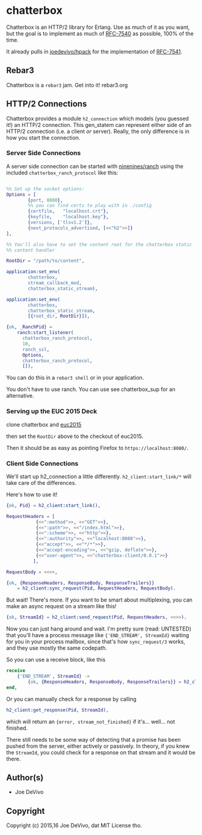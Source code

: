 # chatterbox #

Chatterbox is an HTTP/2 library for Erlang. Use as much of it as you
want, but the goal is to implement as much of
[RFC-7540](https://tools.ietf.org/html/rfc7540) as possible, 100% of
the time.

It already pulls in
[joedevivo/hpack](https://github.com/joedevivo/hpack) for the
implementation of [RFC-7541](https://tools.ietf.org/html/rfc7541).

## Rebar3

Chatterbox is a `rebar3` jam. Get into it! rebar3.org

## HTTP/2 Connections

Chatterbox provides a module `h2_connection` which models (you
guessed it!) an HTTP/2 connection. This gen_statem can represent either
side of an HTTP/2 connection (i.e. a client *or* server). Really, the
only difference is in how you start the connection.

### Server Side Connections

A server side connection can be started with
[ninenines/ranch](https://github.com/ninenines/ranch) using the
included `chatterbox_ranch_protocol` like this:

```erlang

%% Set up the socket options:
Options = [
        {port, 8080},
        %% you can find certs to play with in ./config
        {certfile,   "localhost.crt"},
        {keyfile,    "localhost.key"},
        {versions, ['tlsv1.2']},
        {next_protocols_advertised, [<<"h2">>]}
],

%% You'll also have to set the content root for the chatterbox static
%% content handler

RootDir = "/path/to/content",

application:set_env(
        chatterbox,
        stream_callback_mod,
        chatterbox_static_stream),

application:set_env(
        chatterbox,
        chatterbox_static_stream,
        [{root_dir, RootDir}]),

{ok, _RanchPid} =
    ranch:start_listener(
      chatterbox_ranch_protocol,
      10,
      ranch_ssl,
      Options,
      chatterbox_ranch_protocol,
      []),

```

You can do this in a `rebar3 shell` or in your application.

You don't have to use ranch. You can use see chatterbox_sup for an
alternative.


### Serving up the EUC 2015 Deck

clone chatterbox and [euc2015](https://github.com/joedevivo/euc2015)

then set the `RootDir` above to the checkout of euc2015.

Then it should be as easy as pointing Firefox to
`https://localhost:8080/`.


### Client Side Connections

We'll start up h2_connection a little
differently. `h2_client:start_link/*` will take care of the
differences.

Here's how to use it!

```erlang
{ok, Pid} = h2_client:start_link(),

RequestHeaders = [
           {<<":method">>, <<"GET">>},
           {<<":path">>, <<"/index.html">>},
           {<<":scheme">>, <<"http">>},
           {<<":authority">>, <<"localhost:8080">>},
           {<<"accept">>, <<"*/*">>},
           {<<"accept-encoding">>, <<"gzip, deflate">>},
           {<<"user-agent">>, <<"chatterbox-client/0.0.1">>}
          ],

RequestBody = <<>>,

{ok, {ResponseHeaders, ResponseBody, ResponseTrailers}}
    = h2_client:sync_request(Pid, RequestHeaders, RequestBody).
```

But wait! There's more. If you want to be smart about multiplexing,
you can make an async request on a stream like this!

``` erlang
{ok, StreamId} = h2_client:send_request(Pid, RequestHeaders, <<>>).
```

Now you can just hang around and wait. I'm pretty sure (read:
UNTESTED) that you'll have a process message like `{'END_STREAM',
StreamId}` waiting for you in your process mailbox, since that's how
`sync_request/3` works, and they use mostly the same codepath.

So you can use a receive block, like this

```erlang
receive
    {'END_STREAM', StreamId} ->
        {ok, {ResponseHeaders, ResponseBody, ResponseTrailers}} = h2_client:get_response(Pid, StreamId)
end,
```

Or you can manually check for a response by calling

```erlang
h2_client:get_response(Pid, StreamId),
```

which will return an `{error, stream_not_finished}` if
it's... well... not finished.

There still needs to be some way of detecting that a promise has been
pushed from the server, either actively or passively. In theory, if
you knew the `StreamId`, you could check for a response on that stream
and it would be there.


## Author(s) ##

* Joe DeVivo

## Copyright ##

Copyright (c) 2015,16 Joe DeVivo, dat MIT License tho.
